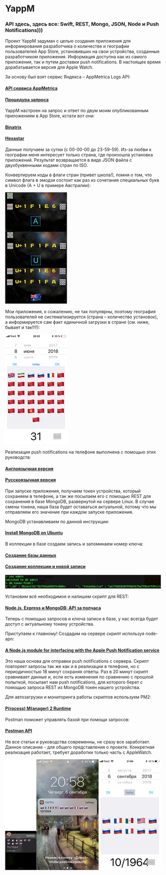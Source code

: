 # YappM

### API здесь, здесь все: Swift, REST, Mongo, JSON, Node и Push Notifications)))

Проект YappM задуман с целью создания приложения для информирования разработчика о количестве и географии пользователей App Store, установивших на свои устройства, созданные разработчиком приложения. Информация доступна как из самого приложения, так и путем доставки push notifications. В настоящее время дорабатывается версия для Apple Watch.

За основу был взят сервис Яндекса – AppMetrica Logs API:
#### [API сервиса AppMetrica](https://tech.yandex.ru/appmetrica/doc/mobile-api/concept/about-docpage/)
#### [Процедура запроса](https://tech.yandex.ru/appmetrica/doc/mobile-api/logs/request-procedure-docpage/#request-data-processing)
YappM настроен на запрос и ответ по двум моим опубликованным приложениям в App Store, кстати вот они:
#### [Binatrix](https://itunes.apple.com/ru/app/binatrix/id1296545616?mt=8)
#### [Hexastar](https://itunes.apple.com/ru/app/hexastar/id1327719099?mt=8)
Данные получаем за сутки (с 00-00-00 до 23-59-59). Из-за любви к географии меня интересует только страна, где произошла установка приложений. Результат возвращается в виде JSON файла с двухбуквенными кодами стран по ISO.

Конвертируем коды в флаги стран (привет школа!), помня о том, что cимвол флага в эмодзи состоит как раз из сочетания специальных букв в Unicode (A + U в примере Австралии):

![](https://github.com/TOxaREY/YappM/blob/master/markdown/au.png?raw=true)

Мои приложения, к сожалению, не так популярны, поэтому география пользователей не систематизируется (страна – количество установок), а информируется сам факт единичной загрузки в стране (см. ниже, бывает и так!!!!):

![](https://github.com/TOxaREY/YappM/blob/master/markdown/china.png?raw=true)

Реализация push notifications на телефоне выполнена с помощью этих руководств:

#### [Англоязычная версия](https://www.raywenderlich.com/584-push-notifications-tutorial-getting-started)
#### [Русскоязычная версия](https://swiftbook.ru/post/tutorials/tutorial-push-notifications/)
При запуске приложения, получаем токен устройства, который сохраняем в телефоне, а так же посылаем его с помощью REST для сохранения в базе MongoDB, развернутой на сервере  Linux. В случае смены токена, наша база будет оставаться актуальной, потому что мы отправляем его значение при каждом запуске приложения.

MongoDB устанавливаем по данной инструкции:
#### [Install MongoDB on Ubuntu](https://docs.mongodb.com/manual/tutorial/install-mongodb-on-ubuntu/)
В коллекции в базе создаем запись и запоминаем номер ключа:
#### [Создание базы данных](http://gearmobile.github.io/mongodb/mongodb-databases/)
#### [Создание коллекции и новой записи](http://gearmobile.github.io/mongodb/mongodb-document-create/)
![](https://github.com/TOxaREY/YappM/blob/master/markdown/mongo.png?raw=true)

Установим всё необходимое и напишем скрипт для REST:
#### [Node.js, Express и MongoDB: API за полчаса](https://habr.com/company/ruvds/blog/321104/)
Теперь с помощью запросов и ключа записи в базе, у нас всегда будет доступ с актуальному токену устройства.

Приступаем к главному! Создадим на сервере скрипт используя node-apn:
#### [A Node.js module for interfacing with the Apple Push Notification service](https://www.npmjs.com/package/apn)
Это наша основа для отправки push notifications с сервера. Скрипт повторяет запросы так же как и в реализации в телефоне, но с периодичностью 18 минут сохраняя ответы. Раз в 20 минут скрипт сравнивает данные и, если есть изменения по сравнению с прошлой попыткой, посылает нам push notifications, для которого берет с помощью запроса REST из MongoDB токен нашего устройства.

Для автозагрузки и мониторинга работы скриптов используем PM2:
#### [**P**(rocess) **M**(anager) **2**  Runtime](https://pm2.io/doc/en/runtime/overview/?utm_source=pm2&utm_medium=website&utm_campaign=rebranding)
Postman поможет управлять базой при помощи запросов:
#### [Postman API](https://www.getpostman.com)
Не все статьи и руководства современны, не сразу все заработает. Данное описание - для общего представления о проекте. Конкретная реализация работает, требует доработки только часть с AppleWatch.

![](https://github.com/TOxaREY/YappM/blob/master/markdown/all.png?raw=true)
